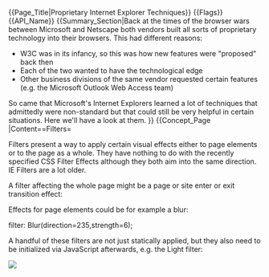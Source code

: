 {{Page_Title|Proprietary Internet Explorer Techniques}}
{{Flags}}
{{API_Name}}
{{Summary_Section|Back at the times of the browser wars between Microsoft and Netscape both vendors built all sorts of proprietary technology into their browsers. This had different reasons:

* W3C was in its infancy, so this was how new features were "proposed" back then
* Each of the two wanted to have the technological edge
* Other business divisions of the same vendor requested certain features (e.g. the Microsoft Outlook Web Access team)

So came that Microsoft's Internet Explorers learned a lot of techniques that admittedly were non-standard but that could still be very helpful in certain situations. Here we'll have a look at them.
}}
{{Concept_Page
|Content==Filters=

Filters present a way to apply certain visual effects either to page elements or to the page as a whole. They have nothing to do with the recently specified CSS Filter Effects although they both aim into the same direction. IE Filters are a lot older. 

A filter affecting the whole page might be a page or site enter or exit transition effect:

<syntaxHighlight lang="html5">
<meta http-equiv="Page-Enter" content="blendTrans(Duration=0.3)">
<meta http-equiv="Page-Exit" content="blendTrans(Duration=0.3)">
</syntaxHighlight>

Effects for page elements could be for example a blur:

<syntaxHighlight lang="css">
filter: Blur(direction=235,strength=6);
</syntaxHighlight>

A handful of these filters are not just statically applied, but they also need to be initialized via JavaScript afterwards, e.g. the Light filter:

<syntaxHighlight lang="html5">
<!DOCTYPE HTML>
<html>
<head>
    <meta charset="utf-8">
    <title>Light Filter</title>
    <style>
    #filtered {
        filter: light();
    }
    </style>
</head>
    <body>
        <img id="filtered" src="picture.jpg">
        <script>
            /*****************************************************
            At first, without assigning a light, element is black.
            
            Now Lighten the element with an ambient type of light, 
            in a red color RGB(255,0,0), 
            with medium brightness (100) 
            *****************************************************/
            document
            .getElementById('filtered')
            .filters
            .item('light')
            .addAmbient(255, 0, 0, 100);	
        </script>
    </body>
</html>
</syntaxHighlight>

Multiple filters can be chained into one property by separating them with spaces:

<syntaxHighlight lang="css">
/* Gray and blur filters applied at the same time */
filter: Gray() Blur(direction=235,strength=6);
</syntaxHighlight>

To make element filters work on Internet Explorers lower than IE 8 there was one further measure to take: You had to trigger the so called "hasLayout" mode on the filtered element. "hasLayout" is an internal concept of the older IE render engines and it got activated on an element when that had one of the following properties assigned:

* position: absolute
* float
* display: inline-block
* width: any value other than 'auto'
* height: any value other than 'auto'
* zoom: any value other than 'normal' (e.g. zoom: 1)

Best practice is to assign <code>zoom: 1</code> since that does not have any side effects apart from triggering hasLAyout. So this means that in most cases when you wanted to apply a filter to IE < 8 you would do this:
 
<syntaxHighlight lang="css">
filter: Blur(direction=235,strength=6);
zoom: 1;
</syntaxHighlight>

With the release of IE 5.5 Microsoft introduced a second generation of filters with a new value syntax. Whereas old filters were declared like this:

<syntaxHighlight lang="css">
/* IE 4+ filters */
filter: filtername(properties)
</syntaxHighlight>

the new generation is declared this way:

<syntaxHighlight lang="css">
/* IE 5.5+ filters */
filter: progid:DXImageTransform.Microsoft.filtername(properties)
</syntaxHighlight>

Most of the old filters got translated over into a new generation filter, but almost all got a little modified along the way. Take the old "Blur" filter for example. Since it always blurred into a certain direction it got renamed into "MotionBlur":

<syntaxHighlight lang="css">
filter: progid:DXImageTransform.Microsoft.MotionBlur(strength=13, direction=310);
</syntaxHighlight>

And a new "Blur" filter was installed that did a blurring in place:
 
<syntaxHighlight lang="css">
filter: progid:DXImageTransform.Microsoft.Blur(pixelradius=2); 
</syntaxHighlight>

For compatibility reasons, both generations and syntaxes are still supported by the later IEs.

With IE 8 came another modification to the syntax. Microsoft introduced the vendor prefixed <code>-ms-filter</code> property which apart from its name was identical to the former <code>filter</code> property. On top of that the value needed to be put into a string. The following two declarations are identical:

<syntaxHighlight lang="css">
/* IE < 8 syntax */
filter: progid:DXImageTransform.Microsoft.Blur(pixelradius=2); 

/* IE 8+ syntax */
-ms-filter: "progid:DXImageTransform.Microsoft.Blur(pixelradius=2)"; 
</syntaxHighlight>

The reason for this change was that W3C's CSS validator was flagging the former filter snytax as invalid whereas it accepted the new one without moaning. If validation is not your top concern you shoulkd still stay with the old syntax since it doesn't break anything and can also be understood by IE 7 or less (whatever advantage that might be).

One thing to note is that up until IE 8, font antialiasing is being disabled for all text inside a filtered element that is smaller than 18px. IE 9 does not face this problem as font rendering has been improved there. For IE 8 there is a trick for restoring font antialiasing: Wrap your text into another container which has <code>position: relative</code>, like so:

<syntaxHighlight lang="html5">
<div style="filter:progid:DXImageTransform.Microsoft.gradient(startColorstr=#26ffffff,endColorstr=#26ffffff)">
    <div style="position: relative">Lorem ipsum dolor sit amet.</div>
</div>
</syntaxHighlight>

Filters are supported from IE 4 - 9 and were removed from IE 10. They were also removed from all legacy modes inside IE 10.
}}
{{Examples_Section
|Not_required=Yes
|Examples=
}}
{{Notes_Section}}
{{Related_Specifications_Section
|Specifications=
}}
{{See_Also_Section
|External_links=* [http://www.satzansatz.de/cssd/onhavinglayout.html www.satzansatz.de - On Having Layout]
}}
{{Topics}}
{{External_Attribution
|Is_CC-BY-SA=No
|MDN_link=
|MSDN_link=
|HTML5Rocks_link=
}}